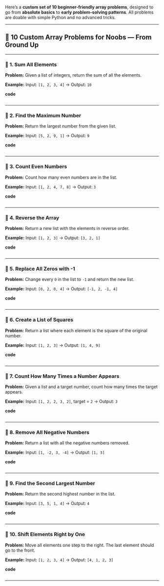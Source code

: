 Here’s a **custom set of 10 beginner-friendly array problems**, designed to go from **absolute basics** to **early problem-solving patterns**. All problems are doable with simple Python and no advanced tricks.

---

## 🧠 10 Custom Array Problems for Noobs — From Ground Up

---

### 🔹 **1. Sum All Elements**

**Problem:**
Given a list of integers, return the sum of all the elements.

**Example:**
Input: `[1, 2, 3, 4]` → Output: `10`

**code**

```

```

---

### 🔹 **2. Find the Maximum Number**

**Problem:**
Return the largest number from the given list.

**Example:**
Input: `[5, 2, 9, 1]` → Output: `9`

**code**

```

```

---

### 🔹 **3. Count Even Numbers**

**Problem:**
Count how many even numbers are in the list.

**Example:**
Input: `[1, 2, 4, 7, 8]` → Output: `3`

**code**

```

```

---

### 🔹 **4. Reverse the Array**

**Problem:**
Return a new list with the elements in reverse order.

**Example:**
Input: `[1, 2, 3]` → Output: `[3, 2, 1]`

**code**

```

```

---

### 🔹 **5. Replace All Zeros with -1**

**Problem:**
Change every `0` in the list to `-1` and return the new list.

**Example:**
Input: `[0, 2, 0, 4]` → Output: `[-1, 2, -1, 4]`

**code**

```

```

---

### 🔹 **6. Create a List of Squares**

**Problem:**
Return a list where each element is the square of the original number.

**Example:**
Input: `[1, 2, 3]` → Output: `[1, 4, 9]`

**code**

```

```

---

### 🔹 **7. Count How Many Times a Number Appears**

**Problem:**
Given a list and a target number, count how many times the target appears.

**Example:**
Input: `[1, 2, 2, 3, 2]`, target = `2` → Output: `3`

**code**

```

```

---

### 🔹 **8. Remove All Negative Numbers**

**Problem:**
Return a list with all the negative numbers removed.

**Example:**
Input: `[1, -2, 3, -4]` → Output: `[1, 3]`

**code**

```

```

---

### 🔹 **9. Find the Second Largest Number**

**Problem:**
Return the second highest number in the list.

**Example:**
Input: `[3, 5, 1, 4]` → Output: `4`

**code**

```

```

---

### 🔹 **10. Shift Elements Right by One**

**Problem:**
Move all elements one step to the right. The last element should go to the front.

**Example:**
Input: `[1, 2, 3, 4]` → Output: `[4, 1, 2, 3]`

**code**

```

```

---
